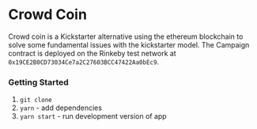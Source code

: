 # Crowd Coin
Crowd coin is a Kickstarter alternative using the ethereum blockchain to solve some fundamental issues with the kickstarter model.  The Campaign contract is deployed on the Rinkeby test network at `0x19CE2B0CD73034Ce7a2C27603BCC47422Aa0bEc9`.

### Getting Started
1. `git clone`
1. `yarn` - add dependencies
1. `yarn start` - run development version of app
